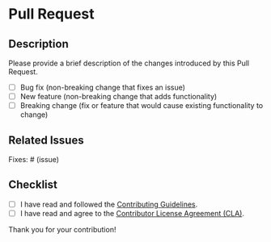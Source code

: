 # Pull Request

## Description
Please provide a brief description of the changes introduced by this Pull Request.

- [ ] Bug fix (non-breaking change that fixes an issue)
- [ ] New feature (non-breaking change that adds functionality)
- [ ] Breaking change (fix or feature that would cause existing functionality to change)

## Related Issues
Fixes: # (issue)

## Checklist

- [ ] I have read and followed the [Contributing Guidelines](link-zu-CONTRIBUTING.md).
- [ ] I have read and agree to the [Contributor License Agreement (CLA)](link-zu-deinem-CLA).

Thank you for your contribution!